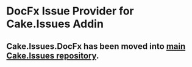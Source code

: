 # DocFx Issue Provider for Cake.Issues Addin

## Cake.Issues.DocFx has been moved into [main Cake.Issues repository](https://github.com/cake-contrib/Cake.Issues).